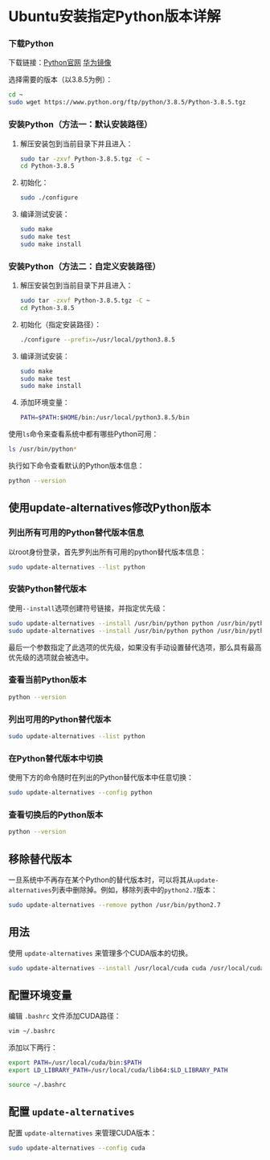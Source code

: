 # Ubuntu安装指定Python版本详解

### 下载Python

下载链接：[Python官网](https://www.python.org/ftp/python/) [华为镜像](https://mirrors.huaweicloud.com/python/)

选择需要的版本（以3.8.5为例）：

```bash
cd ~
sudo wget https://www.python.org/ftp/python/3.8.5/Python-3.8.5.tgz
```

### 安装Python（方法一：默认安装路径）

1. 解压安装包到当前目录下并且进入：

    ```bash
    sudo tar -zxvf Python-3.8.5.tgz -C ~
    cd Python-3.8.5
    ```
2. 初始化：

    ```bash
    sudo ./configure
    ```
3. 编译测试安装：

    ```bash
    sudo make
    sudo make test
    sudo make install
    ```

### 安装Python（方法二：自定义安装路径）

1. 解压安装包到当前目录下并且进入：

    ```bash
    sudo tar -zxvf Python-3.8.5.tgz -C ~
    cd Python-3.8.5
    ```
2. 初始化（指定安装路径）：

    ```bash
    ./configure --prefix=/usr/local/python3.8.5
    ```
3. 编译测试安装：

    ```bash
    sudo make
    sudo make test
    sudo make install
    ```
4. 添加环境变量：

    ```bash
    PATH=$PATH:$HOME/bin:/usr/local/python3.8.5/bin
    ```

使用`ls`​命令来查看系统中都有哪些Python可用：

```bash
ls /usr/bin/python*
```

执行如下命令查看默认的Python版本信息：

```bash
python --version
```

## 使用update-alternatives修改Python版本

### 列出所有可用的Python替代版本信息

以root身份登录，首先罗列出所有可用的python替代版本信息：

```bash
sudo update-alternatives --list python
```

### 安装Python替代版本

使用`--install`​选项创建符号链接，并指定优先级：

```bash
sudo update-alternatives --install /usr/bin/python python /usr/bin/python2.7 1
sudo update-alternatives --install /usr/bin/python python /usr/bin/python3.7 2
```

最后一个参数指定了此选项的优先级，如果没有手动设置替代选项，那么具有最高优先级的选项就会被选中。

### 查看当前Python版本

```bash
python --version
```

### 列出可用的Python替代版本

```bash
sudo update-alternatives --list python
```

### 在Python替代版本中切换

使用下方的命令随时在列出的Python替代版本中任意切换：

```bash
sudo update-alternatives --config python
```

### 查看切换后的Python版本

```bash
python --version
```

## 移除替代版本

一旦系统中不再存在某个Python的替代版本时，可以将其从`update-alternatives`​列表中删除掉。例如，移除列表中的`python2.7`​版本：

```bash
sudo update-alternatives --remove python /usr/bin/python2.7
```

## 用法

使用 `update-alternatives`​ 来管理多个CUDA版本的切换。

```bash
sudo update-alternatives --install /usr/local/cuda cuda /usr/local/cuda-12.2/ 122
```

## 配置环境变量

编辑 `.bashrc`​ 文件添加CUDA路径：

```bash
vim ~/.bashrc
```

添加以下两行：

```bash
export PATH=/usr/local/cuda/bin:$PATH
export LD_LIBRARY_PATH=/usr/local/cuda/lib64:$LD_LIBRARY_PATH
```

```bash
source ~/.bashrc
```

## 配置 `update-alternatives`​

配置 `update-alternatives`​ 来管理CUDA版本：

```bash
sudo update-alternatives --config cuda
```

‍
